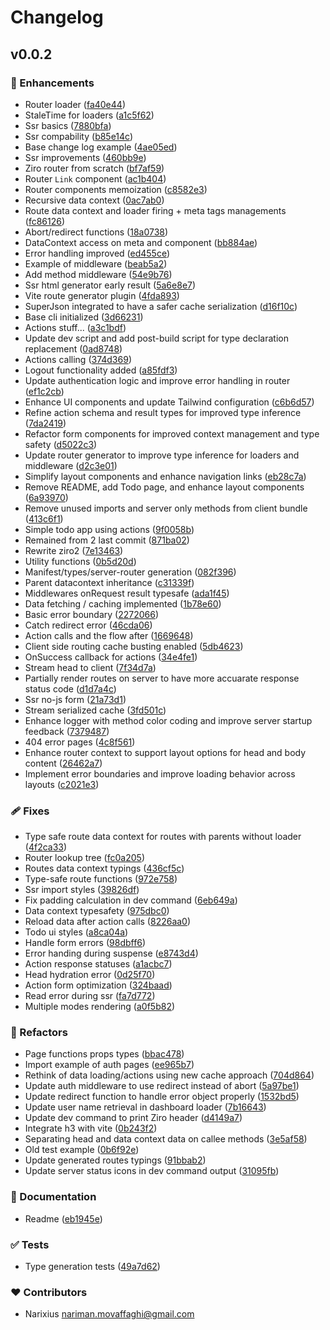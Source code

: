 # Changelog


## v0.0.2


### 🚀 Enhancements

- Router loader ([fa40e44](https://github.com/Narixius/ziro-vite/commit/fa40e44))
- StaleTime for loaders ([a1c5f62](https://github.com/Narixius/ziro-vite/commit/a1c5f62))
- Ssr basics ([7880bfa](https://github.com/Narixius/ziro-vite/commit/7880bfa))
- Ssr compability ([b85e14c](https://github.com/Narixius/ziro-vite/commit/b85e14c))
- Base change log example ([4ae05ed](https://github.com/Narixius/ziro-vite/commit/4ae05ed))
- Ssr improvements ([460bb9e](https://github.com/Narixius/ziro-vite/commit/460bb9e))
- Ziro router from scratch ([bf7af59](https://github.com/Narixius/ziro-vite/commit/bf7af59))
- Router `Link` component ([ac1b404](https://github.com/Narixius/ziro-vite/commit/ac1b404))
- Router components memoization ([c8582e3](https://github.com/Narixius/ziro-vite/commit/c8582e3))
- Recursive data context ([0ac7ab0](https://github.com/Narixius/ziro-vite/commit/0ac7ab0))
- Route data context and loader firing + meta tags managements ([fc86126](https://github.com/Narixius/ziro-vite/commit/fc86126))
- Abort/redirect functions ([18a0738](https://github.com/Narixius/ziro-vite/commit/18a0738))
- DataContext access on meta and component ([bb884ae](https://github.com/Narixius/ziro-vite/commit/bb884ae))
- Error handling improved ([ed455ce](https://github.com/Narixius/ziro-vite/commit/ed455ce))
- Example of middleware ([beab5a2](https://github.com/Narixius/ziro-vite/commit/beab5a2))
- Add method middleware ([54e9b76](https://github.com/Narixius/ziro-vite/commit/54e9b76))
- Ssr html generator early result ([5a6e8e7](https://github.com/Narixius/ziro-vite/commit/5a6e8e7))
- Vite route generator plugin ([4fda893](https://github.com/Narixius/ziro-vite/commit/4fda893))
- SuperJson integrated to have a safer cache serialization ([d16f10c](https://github.com/Narixius/ziro-vite/commit/d16f10c))
- Base cli initialized ([3d66231](https://github.com/Narixius/ziro-vite/commit/3d66231))
- Actions stuff... ([a3c1bdf](https://github.com/Narixius/ziro-vite/commit/a3c1bdf))
- Update dev script and add post-build script for type declaration replacement ([0ad8748](https://github.com/Narixius/ziro-vite/commit/0ad8748))
- Actions calling ([374d369](https://github.com/Narixius/ziro-vite/commit/374d369))
- Logout functionality added ([a85fdf3](https://github.com/Narixius/ziro-vite/commit/a85fdf3))
- Update authentication logic and improve error handling in router ([ef1c2cb](https://github.com/Narixius/ziro-vite/commit/ef1c2cb))
- Enhance UI components and update Tailwind configuration ([c6b6d57](https://github.com/Narixius/ziro-vite/commit/c6b6d57))
- Refine action schema and result types for improved type inference ([7da2419](https://github.com/Narixius/ziro-vite/commit/7da2419))
- Refactor form components for improved context management and type safety ([d5022c3](https://github.com/Narixius/ziro-vite/commit/d5022c3))
- Update router generator to improve type inference for loaders and middleware ([d2c3e01](https://github.com/Narixius/ziro-vite/commit/d2c3e01))
- Simplify layout components and enhance navigation links ([eb28c7a](https://github.com/Narixius/ziro-vite/commit/eb28c7a))
- Remove README, add Todo page, and enhance layout components ([6a93970](https://github.com/Narixius/ziro-vite/commit/6a93970))
- Remove unused imports and server only methods from client bundle ([413c6f1](https://github.com/Narixius/ziro-vite/commit/413c6f1))
- Simple todo app using actions ([9f0058b](https://github.com/Narixius/ziro-vite/commit/9f0058b))
- Remained from 2 last commit ([871ba02](https://github.com/Narixius/ziro-vite/commit/871ba02))
- Rewrite ziro2 ([7e13463](https://github.com/Narixius/ziro-vite/commit/7e13463))
- Utility functions ([0b5d20d](https://github.com/Narixius/ziro-vite/commit/0b5d20d))
- Manifest/types/server-router generation ([082f396](https://github.com/Narixius/ziro-vite/commit/082f396))
- Parent datacontext inheritance ([c31339f](https://github.com/Narixius/ziro-vite/commit/c31339f))
- Middlewares onRequest result typesafe ([ada1f45](https://github.com/Narixius/ziro-vite/commit/ada1f45))
- Data fetching / caching implemented ([1b78e60](https://github.com/Narixius/ziro-vite/commit/1b78e60))
- Basic error boundary ([2272066](https://github.com/Narixius/ziro-vite/commit/2272066))
- Catch redirect error ([46cda06](https://github.com/Narixius/ziro-vite/commit/46cda06))
- Action calls and the flow after ([1669648](https://github.com/Narixius/ziro-vite/commit/1669648))
- Client side routing cache busting enabled ([5db4623](https://github.com/Narixius/ziro-vite/commit/5db4623))
- OnSuccess callback for actions ([34e4fe1](https://github.com/Narixius/ziro-vite/commit/34e4fe1))
- Stream head to client ([7f34d7a](https://github.com/Narixius/ziro-vite/commit/7f34d7a))
- Partially render routes on server to have more accuarate response status code ([d1d7a4c](https://github.com/Narixius/ziro-vite/commit/d1d7a4c))
- Ssr no-js form ([21a73d1](https://github.com/Narixius/ziro-vite/commit/21a73d1))
- Stream serialized cache ([3fd501c](https://github.com/Narixius/ziro-vite/commit/3fd501c))
- Enhance logger with method color coding and improve server startup feedback ([7379487](https://github.com/Narixius/ziro-vite/commit/7379487))
- 404 error pages ([4c8f561](https://github.com/Narixius/ziro-vite/commit/4c8f561))
- Enhance router context to support layout options for head and body content ([26462a7](https://github.com/Narixius/ziro-vite/commit/26462a7))
- Implement error boundaries and improve loading behavior across layouts ([c2021e3](https://github.com/Narixius/ziro-vite/commit/c2021e3))

### 🩹 Fixes

- Type safe route data context for routes with parents without loader ([4f2ca33](https://github.com/Narixius/ziro-vite/commit/4f2ca33))
- Router lookup tree ([fc0a205](https://github.com/Narixius/ziro-vite/commit/fc0a205))
- Routes data context typings ([436cf5c](https://github.com/Narixius/ziro-vite/commit/436cf5c))
- Type-safe route functions ([972e758](https://github.com/Narixius/ziro-vite/commit/972e758))
- Ssr import styles ([39826df](https://github.com/Narixius/ziro-vite/commit/39826df))
- Fix padding calculation in dev command ([6eb649a](https://github.com/Narixius/ziro-vite/commit/6eb649a))
- Data context typesafety ([975dbc0](https://github.com/Narixius/ziro-vite/commit/975dbc0))
- Reload data after action calls ([8226aa0](https://github.com/Narixius/ziro-vite/commit/8226aa0))
- Todo ui styles ([a8ca04a](https://github.com/Narixius/ziro-vite/commit/a8ca04a))
- Handle form errors ([98dbff6](https://github.com/Narixius/ziro-vite/commit/98dbff6))
- Error handing during suspense ([e8743d4](https://github.com/Narixius/ziro-vite/commit/e8743d4))
- Action response statuses ([a1acbc7](https://github.com/Narixius/ziro-vite/commit/a1acbc7))
- Head hydration error ([0d25f70](https://github.com/Narixius/ziro-vite/commit/0d25f70))
- Action form optimization ([324baad](https://github.com/Narixius/ziro-vite/commit/324baad))
- Read error during ssr ([fa7d772](https://github.com/Narixius/ziro-vite/commit/fa7d772))
- Multiple modes rendering ([a0f5b82](https://github.com/Narixius/ziro-vite/commit/a0f5b82))

### 💅 Refactors

- Page functions props types ([bbac478](https://github.com/Narixius/ziro-vite/commit/bbac478))
- Import example of auth pages ([ee965b7](https://github.com/Narixius/ziro-vite/commit/ee965b7))
- Rethink of data loading/actions using new cache approach ([704d864](https://github.com/Narixius/ziro-vite/commit/704d864))
- Update auth middleware to use redirect instead of abort ([5a97be1](https://github.com/Narixius/ziro-vite/commit/5a97be1))
- Update redirect function to handle error object properly ([1532bd5](https://github.com/Narixius/ziro-vite/commit/1532bd5))
- Update user name retrieval in dashboard loader ([7b16643](https://github.com/Narixius/ziro-vite/commit/7b16643))
- Update dev command to print Ziro header ([d4149a7](https://github.com/Narixius/ziro-vite/commit/d4149a7))
- Integrate h3 with vite ([0b243f2](https://github.com/Narixius/ziro-vite/commit/0b243f2))
- Separating head and data context data on callee methods ([3e5af58](https://github.com/Narixius/ziro-vite/commit/3e5af58))
- Old test example ([0b6f92e](https://github.com/Narixius/ziro-vite/commit/0b6f92e))
- Update generated routes typings ([91bbab2](https://github.com/Narixius/ziro-vite/commit/91bbab2))
- Update server status icons in dev command output ([31095fb](https://github.com/Narixius/ziro-vite/commit/31095fb))

### 📖 Documentation

- Readme ([eb1945e](https://github.com/Narixius/ziro-vite/commit/eb1945e))

### ✅ Tests

- Type generation tests ([49a7d62](https://github.com/Narixius/ziro-vite/commit/49a7d62))

### ❤️ Contributors

- Narixius <nariman.movaffaghi@gmail.com>

